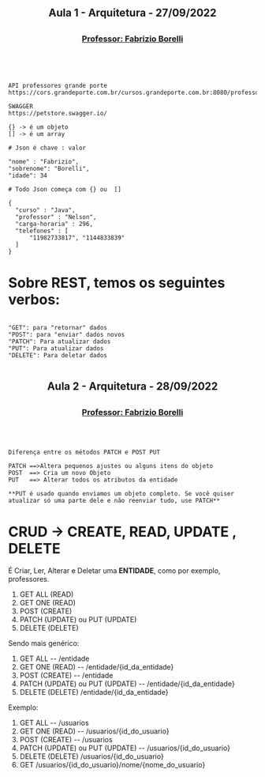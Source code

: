 <h2 align = "center" >Aula 1  - Arquitetura - 27/09/2022<h2>

<h3 align = "center" ><a href="https://github.com/ffborelli/">Professor: Fabrizio Borelli</a></h3>
</br></br>

```

API professores grande porte
https://cors.grandeporte.com.br/cursos.grandeporte.com.br:8080/professores

SWAGGER
https://petstore.swagger.io/

{} -> é um objeto
[] -> é um array

# Json é chave : valor

"nome" : "Fabrizio",
"sobrenome": "Borelli",
"idade": 34

# Todo Json começa com {} ou  []

{
  "curso" : "Java",
  "professor" : "Nelson", 
  "carga-horaria" : 296,
  "telefones" : [
      "11982733817", "1144833839"
  ]
}

```

# Sobre REST, temos os seguintes verbos:

```

"GET": para "retornar" dados
"POST": para "enviar" dados novos
"PATCH": Para atualizar dados
"PUT": Para atualizar dados
"DELETE": Para deletar dados


```


<h2 align = "center" >Aula 2  - Arquitetura - 28/09/2022<h2>

<h3 align = "center" ><a href="https://github.com/ffborelli/">Professor: Fabrizio Borelli</a></h3>
</br></br>

```
Diferença entre os métodos PATCH e POST PUT

PATCH ==>Altera pequenos ajustes ou alguns itens do objeto
POST  ==> Cria um novo Objeto
PUT   ==> Alterar todos os atributos da entidade

**PUT é usado quando enviamos um objeto completo. Se você quiser atualizar só uma parte dele e não reenviar tudo, use PATCH** 

```
# CRUD -> CREATE, READ, UPDATE , DELETE

É Criar, Ler, Alterar e Deletar uma **ENTIDADE**, como por exemplo, professores.

1. GET ALL (READ)
2. GET ONE (READ)
3. POST    (CREATE)
4. PATCH   (UPDATE) ou PUT (UPDATE)
5. DELETE  (DELETE)

Sendo mais genérico: 

1. GET ALL --  /entidade
2. GET ONE (READ) --  /entidade/{id_da_entidade}
3. POST    (CREATE) --  /entidade
4. PATCH   (UPDATE) ou PUT (UPDATE) --  /entidade/{id_da_entidade}
5. DELETE  (DELETE) /entidade/{id_da_entidade}

Exemplo: 

1. GET ALL --  /usuarios
2. GET ONE (READ) --  /usuarios/{id_do_usuario}
3. POST    (CREATE) --  /usuarios
4. PATCH   (UPDATE) ou PUT (UPDATE) --   /usuarios/{id_do_usuario}
5. DELETE  (DELETE)  /usuarios/{id_do_usuario}
6. GET /usuarios/{id_do_usuario}/nome/{nome_do_usuario}


